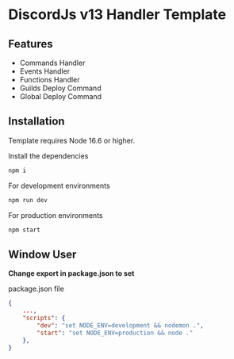 # DiscordJs v13 Handler Template

## Features

-   Commands Handler
-   Events Handler
-   Functions Handler
-   Guilds Deploy Command
-   Global Deploy Command

## Installation

Template requires Node 16.6 or higher.

Install the dependencies

```sh
npm i
```

For development environments

```sh
npm run dev
```

For production environments

```sh
npm start
```

## Window User

**Change export in package.json to set**

package.json file

```json
{
    ...,
    "scripts": {
        "dev": "set NODE_ENV=development && nodemon .",
        "start": "set NODE_ENV=production && node ."
    },
}
```
